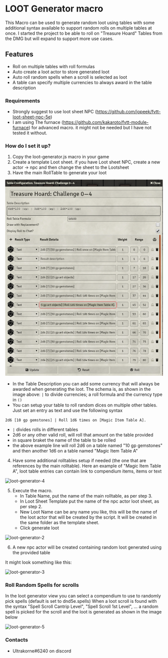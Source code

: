 # LOOT Generator macro #

This Macro can be used to generate random loot using tables with some additional syntax available to support random rolls on multiple tables at once.
I started the project to be able to roll on "Treasure Hoard" Tables from the DMG but will expand to support more use cases.

## Features ##

* Roll on multiple tables with roll formulas
* Auto create a loot actor to store generated loot
* Auto roll random spells when a scroll is selected as loot
* A table can specify multiple currencies to always award in the table description

### Requirements ###

* Strongly suggest to use loot sheet NPC (https://github.com/jopeek/fvtt-loot-sheet-npc-5e)
* I am using The furnace (https://github.com/kakaroto/fvtt-module-furnace) for advanced macro. it might not be needed but I have not tested it without.

### How do I set it up? ###

1. Copy the loot-generator.js macro in your game
2. Create a template Loot sheet. if you have Loot sheet NPC, create a new actor -> npc and then change the sheet to the Lootsheet
3. Have the main RollTable to generate your loot

![loot-generator-1](ScriptMacros\LootGenerator\EN\img\loot-generator-1.png)

* In the Table Description you can add some currency that will always be awarded when generating the loot. The schema is, as shown in the image above: `|` to divide currencies; a roll formula and the currency type in `()`
* You can setup your table to roll random dices on multiple other tables. Just set an entry as text and use the following syntax

```
2d6 [10 gp gemstones] | Roll 1d6 times on [Magic Item Table A].
```
* `|` divides rolls in different tables
* 2d6 or any other valid roll, will roll that amount on the table provided
* in square braket the name of the table to be rolled
* the above example line will roll 2d6 on a table named "10 gp gemstones" and then another 1d6 on a table named "Magic Item Table A"

4. Have some additional rolltables setup if needed (the one that are references by the main rolltable).
Here an example of "Magic Item Table A", loot table entries can contain link to compendium items, items or text

![loot-generator-4](/img/loot-generator-4.png)

5. Execute the macro.
	* In Table Name, put the name of the main rolltable, as per step 3.
	* In Loot Sheet Template put the name of the npc actor loot sheet, as per step 2.
	* New Loot Name can be any name you like, this will be the name of the loot actor that will be created by the script. It will be created in the same folder as the template sheet.
	* Click generate loot
	
![loot-generator-2](/img/loot-generator-2.png)
	
6. A new npc actor will be created containing random loot generated using the provided table

It might look something like this:

![loot-generator-3](/img/loot-generator-3.png)

### Roll Random Spells for scrolls ###

In the loot generator view you can select a compendium to use to randomly pick spells (default is set to dnd5e.spells)
When a loot scroll is found with the syntax "Spell Scroll Cantrip Level", "Spell Scroll 1st Level", ... a random spell is picked for the scroll and the loot is generated as shown in the image below

![loot-generator-5](/img/loot-generator-5.png)

### Contacts ###

* Ultrakorne#6240 on discord